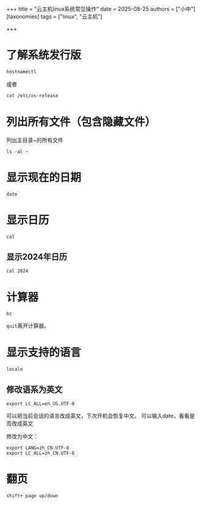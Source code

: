 +++
title = "云主机linux系统常见操作"
date = 2025-08-25
authors = ["小中"]
[taxonomies]
tags = ["linux", "云主机"]

+++

# 了解系统发行版

```bash
hostnamectl
```

或者

```bash
cat /etc/os-release
```

# 列出所有文件（包含隐藏文件）

列出主目录~的所有文件

```
ls -al ~
```

# 显示现在的日期

```
date
```

# 显示日历

```
cal
```

## 显示2024年日历

```
cal 2024
```

# 计算器

```
bc
```

`quit`离开计算器。

# 显示支持的语言

```
locale
```

## 修改语系为英文

```
export LC_ALL=en_US.UTF-8
```

可以把当前会话的语言改成英文，下次开机会恢复中文。
可以输入date，看看是否改成英文

修改为中文：

```
export LANG=zh_CN.UTF-8
export LC_ALL=zh_CN.UTF-8
```

# 翻页

```
shift+ page up/down
```
